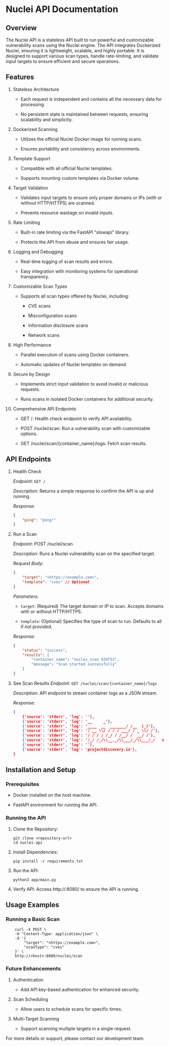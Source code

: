 # Nuclei API Documentation

## Overview

The Nuclei API is a stateless API built to run powerful and customizable vulnerability scans using the Nuclei engine. The API integrates Dockerized Nuclei, ensuring it is lightweight, scalable, and highly portable. It is designed to support various scan types, handle rate-limiting, and validate input targets to ensure efficient and secure operations.

## Features

1. Stateless Architecture

    * Each request is independent and contains all the necessary data for processing.

    * No persistent state is maintained between requests, ensuring scalability and simplicity.

2. Dockerized Scanning

    * Utilizes the official Nuclei Docker image for running scans.

    * Ensures portability and consistency across environments.

3. Template Support

    * Compatible with all official Nuclei templates.

    * Supports mounting custom templates via Docker volume.

4. Target Validation

    * Validates input targets to ensure only proper domains or IPs (with or without HTTP/HTTPS) are scanned.

    * Prevents resource wastage on invalid inputs.

5. Rate Limiting

    * Built-in rate limiting via the FastAPI "slowapi" library.

    * Protects the API from abuse and ensures fair usage.

6. Logging and Debugging

    * Real-time logging of scan results and errors.

    * Easy integration with monitoring systems for operational transparency.

7. Customizable Scan Types

    * Supports all scan types offered by Nuclei, including:

        * CVE scans

        * Misconfiguration scans

        * Information disclosure scans

        * Network scans

8. High Performance

    * Parallel execution of scans using Docker containers.

    * Automatic updates of Nuclei templates on demand.

9. Secure by Design

    * Implements strict input validation to avoid invalid or malicious requests.

    * Runs scans in isolated Docker containers for additional security.

10. Comprehensive API Endpoints

    * GET /: Health check endpoint to verify API availability.

    * POST /nuclei/scan: Run a vulnerability scan with customizable options.

    * GET /nuclei/scan/{container_name}/logs: Fetch scan results.

## API Endpoints

1. Health Check

    *Endpoint*: `GET /`

    *Description*:
        Returns a simple response to confirm the API is up and running.

    *Response*:

    ```json
    {
        "ping": "pong!"
    }
    ```

2. Run a Scan

    *Endpoint*: POST /nuclei/scan

    *Description*:
    Runs a Nuclei vulnerability scan on the specified target.

    *Request Body*:

    ```json
    {
        "target": "<https://example.com>",
        "template": "cves" // Optional
    }
    ```

    *Parameters*:

    * `target`: (Required) The target domain or IP to scan. Accepts domains with or without HTTP/HTTPS.

    * `template`: (Optional) Specifies the type of scan to run. Defaults to all if not provided.

    *Response*:

    ```json
    {
        "status": "success",
        "results": [
            "container_name": "nuclei_scan_929753",
            "message": "Scan started successfully"
        ]
    }
    ```

3. See Scan Results
    *Endpoint*: `GET /nuclei/scan/{container_name}/logs`

    *Description*:
    API endpoint to stream container logs as a JSON stream.

    *Response*:

    ```json
    {
        {'source': 'stderr', 'log': ''},
        {'source': 'stderr', 'log': '__     _'},
        {'source': 'stderr', 'log': '____  __  _______/ /__  (_)'},
        {'source': 'stderr', 'log': '/ __ \\/ / / / ___/ / _ \\/ /'},
        {'source': 'stderr', 'log': '/ / / / /_/ / /__/ /  __/ /'},
        {'source': 'stderr', 'log': '/_/ /_/\\__,_/\\___/_/\\___/_/   v3.3.8'},
        {'source': 'stderr', 'log': ''},
        {'source': 'stderr', 'log': 'projectdiscovery.io'},
    }
    ```

## Installation and Setup

### Prerequisites

* Docker installed on the host machine.

* FastAPI environment for running the API.

### Running the API

1. Clone the Repository:

    ```shell
    git clone <repository-url>
    cd nuclei-api
    ```

2. Install Dependencies:

    ```shell
    pip install -r requirements.txt
    ```

3. Run the API:

    ```shell
    python3 app/main.py
    ```

4. Verify API:
    Access http://<host>:8080/ to ensure the API is running.

## Usage Examples

### Running a Basic Scan

```shell
    curl -X POST \
    -H "Content-Type: application/json" \
    -d '{
        "target": "<https://example.com>",
        "scanType": "cves"
    }' \
    http://<host>:8080/nuclei/scan
```

### Future Enhancements

1. Authentication

    * Add API key-based authentication for enhanced security.

2. Scan Scheduling

    * Allow users to schedule scans for specific times.

3. Multi-Target Scanning

    * Support scanning multiple targets in a single request.

For more details or support, please contact our development team.
